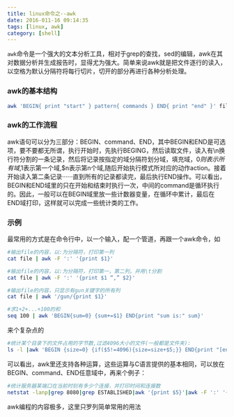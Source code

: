 ```yaml
---
title: linux命令之--awk
date: 2016-011-16 09:14:35
tags: [linux, awk]
category: [shell]
---
```


`awk`命令是一个强大的文本分析工具，相对于grep的查找，sed的编辑，awk在其对数据分析并生成报告时，显得尤为强大。简单来说awk就是把文件逐行的读入，以空格为默认分隔符将每行切片，切开的部分再进行各种分析处理。
<!--more-->

### awk的基本结构

```bash
awk 'BEGIN{ print "start" } pattern{ commands } END{ print "end" }' file
```

### awk的工作流程

awk语句可以分为三部分：BEGIN、command、END，其中BEGIN和END是可选项，要不要都无所谓，执行开始时，先执行BEGING，然后读取文件，读入有\n换行符分割的一条记录，然后将记录按指定的域分隔符划分域，填充域，$0则表示所有域,$1表示第一个域,$n表示第n个域,随后开始执行模式所对应的动作action。接着开始读入第二条记录······直到所有的记录都读完，最后执行END操作。可以看出，BEGIN和END域里的只在开始和结束时执行一次，中间的command是循环执行的。因此，一般可以在BEGIN域里放一些计数器变量，在循环中累计，最后在END域打印，这样就可以完成一些统计类的工作。

### 示例

最常用的方式是在命令行中，以一个输入，配一个管道，再跟一个awk命令，如
```bash
#输出file的内容，以:为分隔符，打印第一列
cat file | awk -F ':' '{print $1}'
```

```bash
#输出file的内容，以:为分隔符，打印第一，第二列，并用\t分割
cat file | awk -F ':' '{print $1 “,” $2}'
```

```bash
#输出file的内容，只显示有gun关键字的所有列
cat file | awk '/gun/{print $1}'
```

```bash
#求1+2+...+100的和
seq 100 | awk 'BEGIN{sum=0} {sum+=$1} END{print "sum is:" sum}'
```

来个复杂点的
```bash
#统计某个目录下的文件占用的字节数,过滤4096大小的文件(一般都是文件夹):
ls -l |awk 'BEGIN {size=0} {if($5!=4096){size=size+$5;}} END{print "[end]size is ", size/1024/1024,"M"}'
```

可以看出，awk里还支持各种运算，这些运算与C语言提供的基本相同，可以放在BEGIN、command、END任意域中，再来个例子：
```bash
#统计服务器某端口在当前时刻有多少个连接，并打印时间和连接数
netstat -lanp|grep 8080|grep ESTABLISHED|awk '{print $5}'|awk -F ':' '{print $1}'|sort|uniq|wc -l|awk 'BEGIN{a="'$(date +%H:%M:%S)'";}{printf "%s,%d\n",a,$1}'
```

awk编程的内容极多，这里只罗列简单常用的用法
